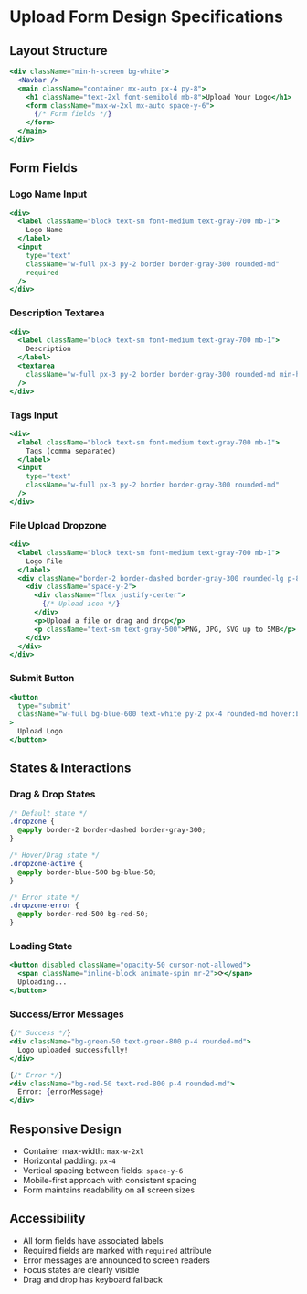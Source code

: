 # Upload Form Design Specifications

## Layout Structure
```jsx
<div className="min-h-screen bg-white">
  <Navbar />
  <main className="container mx-auto px-4 py-8">
    <h1 className="text-2xl font-semibold mb-8">Upload Your Logo</h1>
    <form className="max-w-2xl mx-auto space-y-6">
      {/* Form fields */}
    </form>
  </main>
</div>
```

## Form Fields

### Logo Name Input
```jsx
<div>
  <label className="block text-sm font-medium text-gray-700 mb-1">
    Logo Name
  </label>
  <input
    type="text"
    className="w-full px-3 py-2 border border-gray-300 rounded-md"
    required
  />
</div>
```

### Description Textarea
```jsx
<div>
  <label className="block text-sm font-medium text-gray-700 mb-1">
    Description
  </label>
  <textarea
    className="w-full px-3 py-2 border border-gray-300 rounded-md min-h-[100px]"
  />
</div>
```

### Tags Input
```jsx
<div>
  <label className="block text-sm font-medium text-gray-700 mb-1">
    Tags (comma separated)
  </label>
  <input
    type="text"
    className="w-full px-3 py-2 border border-gray-300 rounded-md"
  />
</div>
```

### File Upload Dropzone
```jsx
<div>
  <label className="block text-sm font-medium text-gray-700 mb-1">
    Logo File
  </label>
  <div className="border-2 border-dashed border-gray-300 rounded-lg p-8 text-center">
    <div className="space-y-2">
      <div className="flex justify-center">
        {/* Upload icon */}
      </div>
      <p>Upload a file or drag and drop</p>
      <p className="text-sm text-gray-500">PNG, JPG, SVG up to 5MB</p>
    </div>
  </div>
</div>
```

### Submit Button
```jsx
<button
  type="submit"
  className="w-full bg-blue-600 text-white py-2 px-4 rounded-md hover:bg-blue-700 focus:outline-none focus:ring-2 focus:ring-blue-500"
>
  Upload Logo
</button>
```

## States & Interactions

### Drag & Drop States
```css
/* Default state */
.dropzone {
  @apply border-2 border-dashed border-gray-300;
}

/* Hover/Drag state */
.dropzone-active {
  @apply border-blue-500 bg-blue-50;
}

/* Error state */
.dropzone-error {
  @apply border-red-500 bg-red-50;
}
```

### Loading State
```jsx
<button disabled className="opacity-50 cursor-not-allowed">
  <span className="inline-block animate-spin mr-2">⟳</span>
  Uploading...
</button>
```

### Success/Error Messages
```jsx
{/* Success */}
<div className="bg-green-50 text-green-800 p-4 rounded-md">
  Logo uploaded successfully!
</div>

{/* Error */}
<div className="bg-red-50 text-red-800 p-4 rounded-md">
  Error: {errorMessage}
</div>
```

## Responsive Design
- Container max-width: `max-w-2xl`
- Horizontal padding: `px-4`
- Vertical spacing between fields: `space-y-6`
- Mobile-first approach with consistent spacing
- Form maintains readability on all screen sizes

## Accessibility
- All form fields have associated labels
- Required fields are marked with `required` attribute
- Error messages are announced to screen readers
- Focus states are clearly visible
- Drag and drop has keyboard fallback 